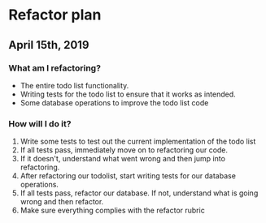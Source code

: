 # Refactor plan
## April 15th, 2019


### What am I refactoring?
* The entire todo list functionality.
* Writing tests for the todo list to ensure that it works as intended.
* Some database operations to improve the todo list code

### How will I do it?
1. Write some tests to test out the current implementation of the todo list
2. If all tests pass, immediately move on to refactoring our code.
3. If it doesn't, understand what went wrong and then jump into refactoring.
4. After refactoring our todolist, start writing tests for our database operations.
5. If all tests pass, refactor our database. If not, understand what is going wrong and then refactor.
6. Make sure everything complies with the refactor rubric 

